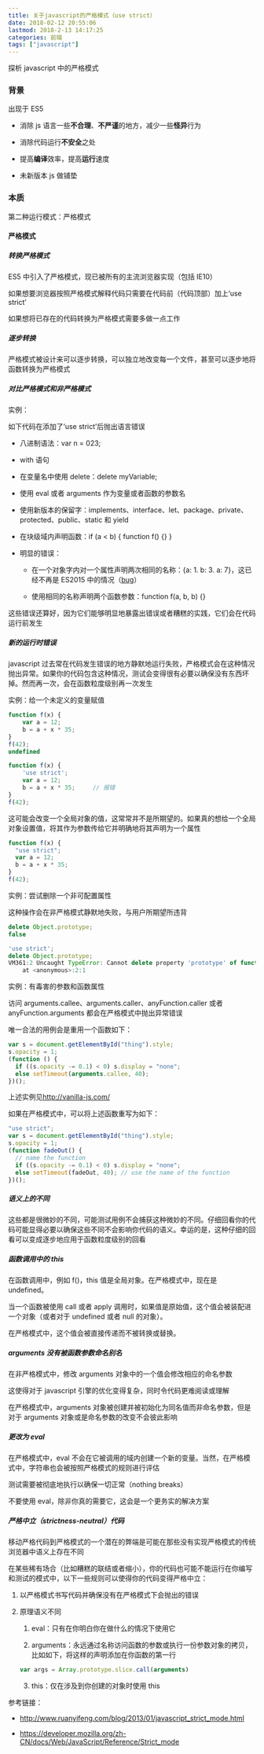```yaml
---
title: 关于javascript的严格模式（use strict）
date: 2018-02-12 20:55:06
lastmod: 2018-2-13 14:17:25
categories: 前端
tags: ["javascript"]
---
```


探析 javascript 中的严格模式

<!--more-->

### 背景

出现于 ES5

- 消除 js 语言一些**不合理**、**不严谨**的地方，减少一些**怪异**行为

- 消除代码运行**不安全**之处

- 提高**编译**效率，提高**运行**速度

- 未新版本 js 做铺垫

### 本质

第二种运行模式：严格模式

#### 严格模式

##### 转换严格模式

ES5 中引入了严格模式，现已被所有的主流浏览器实现（包括 IE10）

如果想要浏览器按照严格模式解释代码只需要在代码前（代码顶部）加上‘use strict’

如果想将已存在的代码转换为严格模式需要多做一点工作

##### 逐步转换

严格模式被设计来可以逐步转换，可以独立地改变每一个文件，甚至可以逐步地将函数转换为严格模式

##### 对比严格模式和非严格模式

实例：

如下代码在添加了‘use strict’后抛出语言错误

- 八进制语法：var n = 023;

- with 语句

- 在变量名中使用 delete：delete myVariable;

- 使用 eval 或者 arguments 作为变量或者函数的参数名

- 使用新版本的保留字：implements、interface、let、package、private、protected、public、static 和 yield

- 在块级域内声明函数：if (a < b) { function f() {} }

- 明显的错误：

  - 在一个对象字内对一个属性声明两次相同的名称：{a: 1. b: 3. a: 7}，这已经不再是 ES2015 中的情况（<a href="https://bugzilla.mozilla.org/show_bug.cgi?id=1041128">bug</a>）

  - 使用相同的名称声明两个函数参数：function f(a, b, b) {}

这些错误还算好，因为它们能够明显地暴露出错误或者糟糕的实践，它们会在代码运行前发生

##### 新的运行时错误

javascript 过去常在代码发生错误的地方静默地运行失败，严格模式会在这种情况抛出异常。如果你的代码包含这种情况，测试会变得很有必要以确保没有东西坏掉。然而再一次，会在函数粒度级别再一次发生

实例：给一个未定义的变量赋值

```JavaScript
function f(x) {
	var a = 12;
	b = a + x * 35;
}
f(42);
undefined
```

```JavaScript
function f(x) {
	'use strict';
	var a = 12;
	b = a + x * 35;		// 报错
}
f(42);
```

这可能会改变一个全局对象的值，这常常并不是所期望的。如果真的想给一个全局对象设置值，将其作为参数传给它并明确地将其声明为一个属性

```javascript
function f(x) {
  "use strict";
  var a = 12;
  b = a + x * 35;
}
f(42);
```

实例：尝试删除一个非可配置属性

这种操作会在非严格模式静默地失败，与用户所期望所违背

```JavaScript
delete Object.prototype;
false
```

```javascript
'use strict';
delete Object.prototype;
VM361:2 Uncaught TypeError: Cannot delete property 'prototype' of function Object() { [native code] }
    at <anonymous>:2:1
```

实例：有毒害的参数和函数属性

访问 arguments.callee、arguments.caller、anyFunction.caller 或者 anyFunction.arguments 都会在严格模式中抛出异常错误

唯一合法的用例会是重用一个函数如下：

```javascript
var s = document.getElementById("thing").style;
s.opacity = 1;
(function () {
  if ((s.opacity -= 0.1) < 0) s.display = "none";
  else setTimeout(arguments.callee, 40);
})();
```

上述实例见<a href="http://vanilla-js.com/">http://vanilla-js.com/</a>

如果在严格模式中，可以将上述函数重写为如下：

```javascript
"use strict";
var s = document.getElementById("thing").style;
s.opacity = 1;
(function fadeOut() {
  // name the function
  if ((s.opacity -= 0.1) < 0) s.display = "none";
  else setTimeout(fadeOut, 40); // use the name of the function
})();
```

##### 语义上的不同

这些都是很微妙的不同，可能测试用例不会捕获这种微妙的不同。仔细回看你的代码可能显得必要以确保这些不同不会影响你代码的语义。幸运的是，这种仔细的回看可以变成逐步地应用于函数粒度级别的回看

##### 函数调用中的 this

在函数调用中，例如 f()，this 值是全局对象。在严格模式中，现在是 undefined。

当一个函数被使用 call 或者 apply 调用时，如果值是原始值，这个值会被装配进一个对象（或者对于 undefined 或者 null 的对象）。

在严格模式中，这个值会被直接传递而不被转换或替换。

##### arguments 没有被函数参数命名别名

在非严格模式中，修改 arguments 对象中的一个值会修改相应的命名参数

这使得对于 javascript 引擎的优化变得复杂，同时令代码更难阅读或理解

在严格模式中，arguments 对象被创建并被初始化为同名值而非命名参数，但是对于 arguments 对象或是命名参数的改变不会彼此影响

##### 更改为 eval

在严格模式中，eval 不会在它被调用的域内创建一个新的变量。当然，在严格模式中，字符串也会被按照严格模式的规则进行评估

测试需要被彻底地执行以确保一切正常（nothing breaks）

不要使用 eval，除非你真的需要它，这会是一个更务实的解决方案

##### 严格中立（strictness-neutral）代码

移动严格代码到严格模式的一个潜在的弊端是可能在那些没有实现严格模式的传统浏览器中语义上存在不同

在某些稀有场合（比如糟糕的联结或者缩小），你的代码也可能不能运行在你编写和测试的模式中，以下一些规则可以使得你的代码变得严格中立：

1. 以严格模式书写代码并确保没有在严格模式下会抛出的错误

2. 原理语义不同

   1. eval：只有在你明白你在做什么的情况下使用它

   2. arguments：永远通过名称访问函数的参数或执行一份参数对象的拷贝，比如如下，将这样的声明添加在你函数的第一行

   ```JavaScript
   var args = Array.prototype.slice.call(arguments)
   ```

   3. this：仅在涉及到你创建的对象时使用 this

参考链接：

- <a href="http://www.ruanyifeng.com/blog/2013/01/javascript_strict_mode.html">http://www.ruanyifeng.com/blog/2013/01/javascript_strict_mode.html</a>

- <a href="https://developer.mozilla.org/zh-CN/docs/Web/JavaScript/Reference/Strict_mode">https://developer.mozilla.org/zh-CN/docs/Web/JavaScript/Reference/Strict_mode</a>
